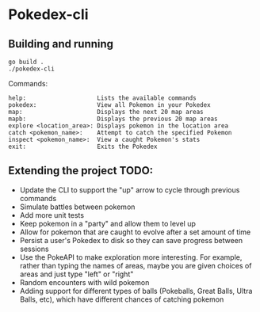 # Pokedex-cli

## Building and running

    go build .
    ./pokedex-cli

Commands:

    help:                    Lists the available commands
    pokedex:                 View all Pokemon in your Pokedex
    map:                     Displays the next 20 map areas
    mapb:                    Displays the previous 20 map areas
    explore <location_area>: Displays pokemon in the location area
    catch <pokemon_name>:    Attempt to catch the specified Pokemon
    inspect <pokemon_name>:  View a caught Pokemon's stats
    exit:                    Exits the Pokedex

## Extending the project TODO:

* Update the CLI to support the "up" arrow to cycle through previous commands
* Simulate battles between pokemon
* Add more unit tests
* Keep pokemon in a "party" and allow them to level up
* Allow for pokemon that are caught to evolve after a set amount of time
* Persist a user's Pokedex to disk so they can save progress between sessions
* Use the PokeAPI to make exploration more interesting. For example, rather than typing the names of areas, maybe you are given choices of areas and just type "left" or "right"
* Random encounters with wild pokemon
* Adding support for different types of balls (Pokeballs, Great Balls, Ultra Balls, etc), which have different chances of catching pokemon

